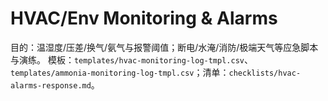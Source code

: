 # HVAC/Env Monitoring & Alarms

目的：温湿度/压差/换气/氨气与报警阈值；断电/水淹/消防/极端天气等应急脚本与演练。
模板：`templates/hvac-monitoring-log-tmpl.csv`、`templates/ammonia-monitoring-log-tmpl.csv`；清单：`checklists/hvac-alarms-response.md`。
